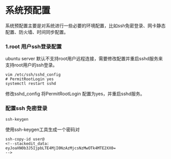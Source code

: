 # 系统预配置
系统预配置主要是对系统进行一些必要的环境配置，比如ssh免密登录、网卡静态配置、防火墙、时间同步配置。
### 1.root 用户ssh登录配置
ubuntu server 默认不支持root用户远程连接，需要修改配置并重启sshd服务来支持root用户的ssh登录。
```
vim /etc/ssh/sshd_config
# PermitRootLogin yes
systemctl restart sshd
```
修改sshd_config 将PermitRootLogin 配置为yes，并重启sshd服务。
### 配置ssh 免密登录
```
ssh-keygen 
```
使用ssh-keygen工具生成一个密码对
```
ssh-copy-id user@
<!--stackedit_data:
eyJoaXN0b3J5IjpbLTE4MjI0NzAzMjcsNzMwOTk4MTE2XX0=
-->
